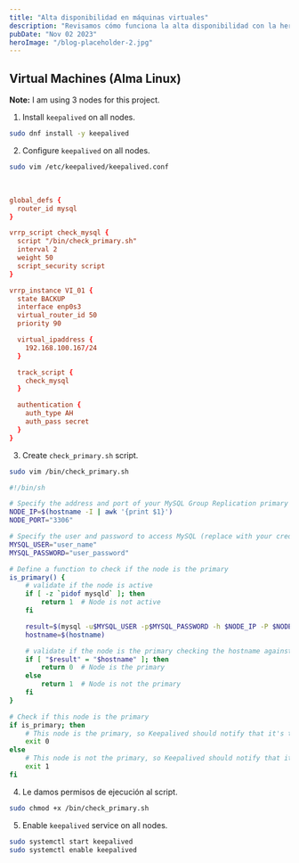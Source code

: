 ```yaml
---
title: "Alta disponibilidad en máquinas virtuales"
description: "Revisamos cómo funciona la alta disponibilidad con la herramienta de Keepalived dentro de máquinas virtuales."
pubDate: "Nov 02 2023"
heroImage: "/blog-placeholder-2.jpg"
---
```

## Virtual Machines (Alma Linux)

**Note:** I am using 3 nodes for this project.

1. Install `keepalived` on all nodes.

```bash
sudo dnf install -y keepalived
```

2. Configure `keepalived` on all nodes.

```bash
sudo vim /etc/keepalived/keepalived.conf
```
<br/>

```conf
global_defs {
  router_id mysql
}

vrrp_script check_mysql {
  script "/bin/check_primary.sh"
  interval 2
  weight 50
  script_security script
}

vrrp_instance VI_01 {
  state BACKUP
  interface enp0s3
  virtual_router_id 50
  priority 90

  virtual_ipaddress {
    192.168.100.167/24
  }

  track_script {
    check_mysql
  }

  authentication {
    auth_type AH
    auth_pass secret
  }
} 
```

3. Create `check_primary.sh` script.

```bash
sudo vim /bin/check_primary.sh
```

```bash
#!/bin/sh

# Specify the address and port of your MySQL Group Replication primary node
NODE_IP=$(hostname -I | awk '{print $1}')
NODE_PORT="3306"

# Specify the user and password to access MySQL (replace with your credentials)
MYSQL_USER="user_name"
MYSQL_PASSWORD="user_password"

# Define a function to check if the node is the primary
is_primary() {
    # validate if the node is active
    if [ -z `pidof mysqld` ]; then
        return 1  # Node is not active
    fi

    result=$(mysql -u$MYSQL_USER -p$MYSQL_PASSWORD -h $NODE_IP -P $NODE_PORT -e "SELECT MEMBER_HOST FROM performance_schema.replication_group_members WHERE MEMBER_ROLE = 'PRIMARY'" 2>/dev/null | grep 'SQL-')
    hostname=$(hostname)

    # validate if the node is the primary checking the hostname against the result
    if [ "$result" = "$hostname" ]; then
        return 0  # Node is the primary
    else
        return 1  # Node is not the primary
    fi
}

# Check if this node is the primary
if is_primary; then
    # This node is the primary, so Keepalived should notify that it's the master
    exit 0
else
    # This node is not the primary, so Keepalived should notify that it's a backup
    exit 1
fi
```

4. Le damos permisos de ejecución al script.

```bash
sudo chmod +x /bin/check_primary.sh
```

5. Enable `keepalived` service on all nodes.

```bash
sudo systemctl start keepalived
sudo systemctl enable keepalived
```